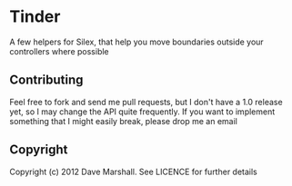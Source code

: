 Tinder
======

A few helpers for Silex, that help you move boundaries outside your controllers
where possible

Contributing
------------

Feel free to fork and send me pull requests, but I don't have a 1.0 release yet,
so I may change the API quite frequently. If you want to implement something
that I might easily break, please drop me an email

Copyright
---------

Copyright (c) 2012 Dave Marshall. See LICENCE for further details

